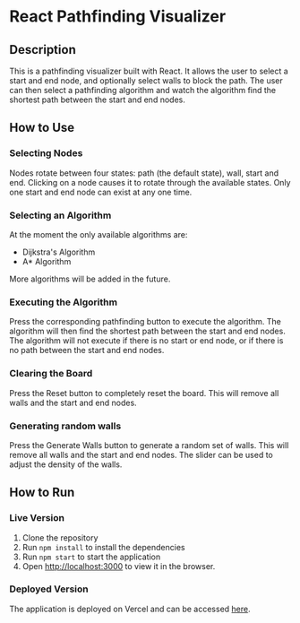 # React Pathfinding Visualizer

## Description
This is a pathfinding visualizer built with React. It allows the user to select a start and end node, and optionally select walls to block the path. The user can then select a pathfinding algorithm and watch the algorithm find the shortest path between the start and end nodes.

## How to Use

### Selecting Nodes
Nodes rotate between four states: path (the default state), wall, start and end. Clicking on a node causes it to rotate through the available states. Only one start and end node can exist at any one time.

### Selecting an Algorithm
At the moment the only available algorithms are:
- Dijkstra's Algorithm
- A* Algorithm

More algorithms will be added in the future.

### Executing the Algorithm
Press the corresponding pathfinding button to execute the algorithm. The algorithm will then find the shortest path between the start and end nodes. The algorithm will not execute if there is no start or end node, or if there is no path between the start and end nodes.

### Clearing the Board
Press the Reset button to completely reset the board. This will remove all walls and the start and end nodes.

### Generating random walls
Press the Generate Walls button to generate a random set of walls. This will remove all walls and the start and end nodes. The slider can be used to adjust the density of the walls.

## How to Run
### Live Version
1. Clone the repository
2. Run `npm install` to install the dependencies
3. Run `npm start` to start the application
4. Open [http://localhost:3000](http://localhost:3000) to view it in the browser.

### Deployed Version
The application is deployed on Vercel and can be accessed [here](https://react-pathfinding-two.vercel.app/).